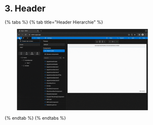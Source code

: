 # 3. Header

{% tabs %}
{% tab title="Header Hierarchie" %}
<figure><img src="../../../../.gitbook/assets/home_header_1-min (1).gif" alt=""><figcaption></figcaption></figure>
{% endtab %}
{% endtabs %}
